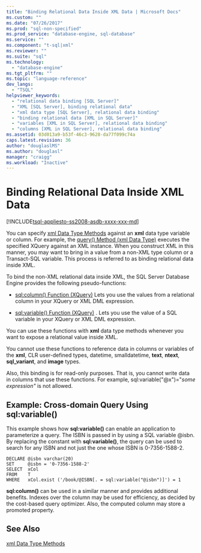 ```yaml
---
title: "Binding Relational Data Inside XML Data | Microsoft Docs"
ms.custom: ""
ms.date: "07/26/2017"
ms.prod: "sql-non-specified"
ms.prod_service: "database-engine, sql-database"
ms.service: ""
ms.component: "t-sql|xml"
ms.reviewer: ""
ms.suite: "sql"
ms.technology: 
  - "database-engine"
ms.tgt_pltfrm: ""
ms.topic: "language-reference"
dev_langs: 
  - "TSQL"
helpviewer_keywords: 
  - "relational data binding [SQL Server]"
  - "XML [SQL Server], binding relational data"
  - "xml data type [SQL Server], relational data binding"
  - "binding relational data [XML in SQL Server]"
  - "variables [XML in SQL Server], relational data binding"
  - "columns [XML in SQL Server], relational data binding"
ms.assetid: 03d013a9-b53f-46c3-9628-da77f099c74a
caps.latest.revision: 36
author: "douglaslMS"
ms.author: "douglasl"
manager: "craigg"
ms.workload: "Inactive"
---
```

# Binding Relational Data Inside XML Data
[!INCLUDE[tsql-appliesto-ss2008-asdb-xxxx-xxx-md](../../includes/tsql-appliesto-ss2008-asdb-xxxx-xxx-md.md)]

  You can specify [xml Data Type Methods](../../t-sql/xml/xml-data-type-methods.md) against an **xml** data type variable or column. For example, the [query&#40;&#41; Method &#40;xml Data Type&#41;](../../t-sql/xml/query-method-xml-data-type.md) executes the specified XQuery against an XML instance. When you construct XML in this manner, you may want to bring in a value from a non-XML type column or a Transact-SQL variable. This process is referred to as binding relational data inside XML.  
  
 To bind the non-XML relational data inside XML, the SQL Server Database Engine provides the following pseudo-functions:  
  
-   [sql:column&#40;&#41; Function &#40;XQuery&#41;](../../xquery/xquery-extension-functions-sql-column.md) Lets you use the values from a relational column in your XQuery or XML DML expression.  
  
-   [sql:variable&#40;&#41; Function &#40;XQuery&#41;](../../xquery/xquery-extension-functions-sql-variable.md) . Lets you use the value of a SQL variable in your XQuery or XML DML expression.  
  
 You can use these functions with **xml** data type methods whenever you want to expose a relational value inside XML.  
  
 You cannot use these functions to reference data in columns or variables of the **xml**, CLR user-defined types, datetime, smalldatetime, **text**, **ntext**, **sql_variant**, and **image** types.  
  
 Also, this binding is for read-only purposes. That is, you cannot write data in columns that use these functions. For example, sql:variable("@x")="*some expression"* is not allowed.  
  
## Example: Cross-domain Query Using sql:variable()  
 This example shows how **sql:variable()** can enable an application to parameterize a query. The ISBN is passed in by using a SQL variable @isbn. By replacing the constant with **sql:variable()**, the query can be used to search for any ISBN and not just the one whose ISBN is 0-7356-1588-2.  
  
```  
DECLARE @isbn varchar(20)  
SET     @isbn = '0-7356-1588-2'  
SELECT  xCol  
FROM    T  
WHERE   xCol.exist ('/book/@ISBN[. = sql:variable("@isbn")]') = 1  
```  
  
 **sql:column()** can be used in a similar manner and provides additional benefits. Indexes over the column may be used for efficiency, as decided by the cost-based query optimizer. Also, the computed column may store a promoted property.  
  
## See Also  
 [xml Data Type Methods](../../t-sql/xml/xml-data-type-methods.md)  
  
  
